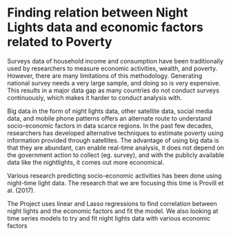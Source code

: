 # Finding relation between Night Lights data and economic factors related to Poverty

Surveys data of household income and consumption have been traditionally used by researchers to
measure economic activities, wealth, and poverty. However, there are many limitations of this
methodology. Generating national survey needs a very large sample, and doing so is very
expensive. This results in a major data gap as many countries do not conduct surveys continuously,
which makes it harder to conduct analysis with.

Big data in the form of night lights data, other satellite data, social media data, and mobile phone
patterns offers an alternate route to understand socio-economic factors in data scarce regions. In the
past few decades, researchers has developed alternative techniques to estimate poverty using
information provided through satellites. The advantage of using big data is that they are abundant,
can enable real-time analysis, it does not depend on the government action to collect (eg. survey),
and with the publicly available data like the nightlights, it comes out more economical.

Various research predicting socio-economic activities has been done using night-time light data. The
research that we are focusing this time is Provill et al. (2017). 

The Project uses linear and Lasso regressions to find correlation between night lights and the economic factors and fit the model. We also looking at time series models to try and fit night lights data with various economic factors
